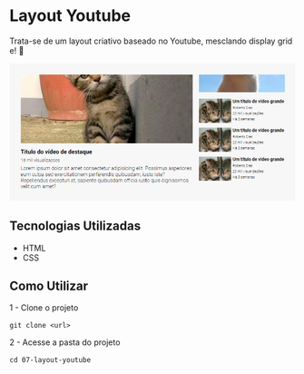 # Layout Youtube

Trata-se de um layout criativo baseado no Youtube, mesclando display grid e! 🚀

[<img src="./design/desktop.png" alt="design do app no desktop">](https://google.com)

## Tecnologias Utilizadas
- HTML
- CSS

## Como Utilizar

1 - Clone o projeto
```
git clone <url>
```

2 - Acesse a pasta do projeto

```
cd 07-layout-youtube
```